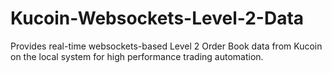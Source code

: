 # Kucoin-Websockets-Level-2-Data
Provides real-time websockets-based Level 2 Order Book data from Kucoin on the local system for high performance trading automation.
